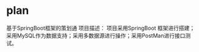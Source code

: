 # plan
基于SpringBoot框架的策划通
项目描述：
    项目采用SpringBoot 框架进行搭建；采用MySQL作为数据支持；采用多数据源进行操作；采用PostMan进行接口测试。
